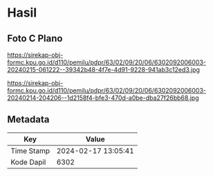 # Hasil

## Foto C Plano

https://sirekap-obj-formc.kpu.go.id/d110/pemilu/pdpr/63/02/09/20/06/6302092006003-20240215-061222--39342b48-4f7e-4d91-9228-941ab3c12ed3.jpg

https://sirekap-obj-formc.kpu.go.id/d110/pemilu/pdpr/63/02/09/20/06/6302092006003-20240214-204206--1d2158f4-bfe3-470d-a0be-dba27f26bb68.jpg


## Metadata

| Key        | Value               |
| ---------- | ------------------- |
| Time Stamp | 2024-02-17 13:05:41 |
| Kode Dapil | 6302                |



